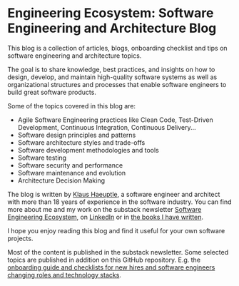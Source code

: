 # Engineering Ecosystem: Software Engineering and Architecture Blog

This blog is a collection of articles, blogs, onboarding checklist and tips on software engineering and architecture topics. 

The goal is to share knowledge, best practices, and insights on how to design, develop, and maintain high-quality software systems as well as organizational structures and processes that enable software engineers to build great software products.

Some of the topics covered in this blog are:

- Agile Software Engineering practices like Clean Code, Test-Driven Development, Continuous Integration, Continuous Delivery...
- Software design principles and patterns
- Software architecture styles and trade-offs
- Software development methodologies and tools
- Software testing 
- Software security and performance
- Software maintenance and evolution
- Architecture Decision Making

The blog is written by [Klaus Haeuptle](https://www.linkedin.com/in/klaus-h%C3%A4uptle-951a0349/), a software engineer and architect with more than 18 years of experience in the software industry. You can find more about me and my work on the substack newsletter [Software Engineering Ecosystem](https://ecosystem4engineering.substack.com/), on [LinkedIn](https://www.linkedin.com/in/klaus-h%C3%A4uptle-951a0349/) or in [the books I have written](https://www.amazon.de/~/e/B0C4NYSGD7).

I hope you enjoy reading this blog and find it useful for your own software projects.

Most of the content is published in the substack newsletter. Some selected topics are published in addition on this GitHub repository. E.g. the [onboarding guide and checklists for new hires and software engineers changing roles and technology stacks](https://github.com/SoftwareEngineeringEcosystem/Blog/blob/main/Onboarding-Agile-Software-Engineers/Onboarding-software-developers-java-javascript-abap.md).

